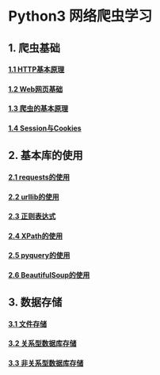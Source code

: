 # Python3 网络爬虫学习

## 1. 爬虫基础

#### [1.1 HTTP基本原理](https://github.com/weylin0714/WebSpider/blob/master/ch01/HTTP%E5%9F%BA%E6%9C%AC%E5%8E%9F%E7%90%86.md)

#### [1.2 Web网页基础](https://github.com/weylin0714/WebSpider/blob/master/ch01/Web%E7%BD%91%E9%A1%B5%E5%9F%BA%E7%A1%80.md)

#### [1.3 爬虫的基本原理](https://github.com/weylin0714/WebSpider/blob/master/ch01/%E7%88%AC%E8%99%AB%E7%9A%84%E5%9F%BA%E6%9C%AC%E5%8E%9F%E7%90%86.md)

#### [1.4 Session与Cookies](https://github.com/weylin0714/WebSpider/blob/master/ch01/Session%E4%B8%8ECookies.md)

## 2. 基本库的使用

#### [2.1 requests的使用](https://nbviewer.jupyter.org/github/weylin0714/WebSpider/blob/master/ch02/requests的使用.ipynb)

#### [2.2 urllib的使用](https://github.com/weylin0714/WebSpider/blob/master/ch02/urllib%E7%9A%84%E4%BD%BF%E7%94%A8.md)

#### [2.3 正则表达式](https://github.com/weylin0714/WebSpider/blob/master/ch02/%E6%AD%A3%E5%88%99%E8%A1%A8%E8%BE%BE%E5%BC%8F.md)

#### [2.4 XPath的使用](https://github.com/weylin0714/WebSpider/blob/master/ch02/XPath%E7%9A%84%E4%BD%BF%E7%94%A8.md)

#### [2.5 pyquery的使用](https://github.com/weylin0714/WebSpider/blob/master/ch02/pyquery%E7%9A%84%E4%BD%BF%E7%94%A8.md)

#### [2.6 BeautifulSoup的使用](https://github.com/weylin0714/WebSpider/blob/master/ch02/BeautifulSoup%E7%9A%84%E4%BD%BF%E7%94%A8.md)

## 3. 数据存储

#### [3.1 文件存储](https://github.com/weylin0714/WebSpider/blob/master/ch03/%E6%96%87%E4%BB%B6%E5%AD%98%E5%82%A8.md)

#### [3.2 关系型数据库存储](https://github.com/weylin0714/WebSpider/blob/master/ch03/%E5%85%B3%E7%B3%BB%E5%9E%8B%E6%95%B0%E6%8D%AE%E5%BA%93%E5%AD%98%E5%82%A8.md)

#### [3.3 非关系型数据库存储](https://github.com/weylin0714/WebSpider/blob/master/ch03/%E9%9D%9E%E5%85%B3%E7%B3%BB%E5%9E%8B%E6%95%B0%E6%8D%AE%E5%BA%93%E5%AD%98%E5%82%A8.md)

